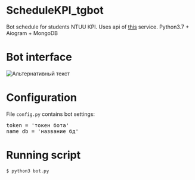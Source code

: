 # ScheduleKPI_tgbot
Bot schedule for students NTUU KPI.
Uses api of [this](https://rozklad.org.ua) service.
Python3.7 + Aiogram + MongoDB
# Bot interface
![Альтернативный текст](ScheduleKPI_tgbot/blob/master/img/1.jpg)
# Configuration
File <code>config.py</code> contains bot settings:
<pre>token = 'токен бота'
name_db = 'название бд'</pre>
# Running script
<code>$ python3 bot.py</code>

